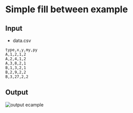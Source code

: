 # Simple fill between example

## Input
- data.csv

```
type,x,y,my,py
A,1,2,1,2
A,2,4,1,2
A,3,8,2,1
B,1,3,2,1
B,2,9,2,2
B,3,27,2,2
```

## Output

![output ecample](./output_example.png)
